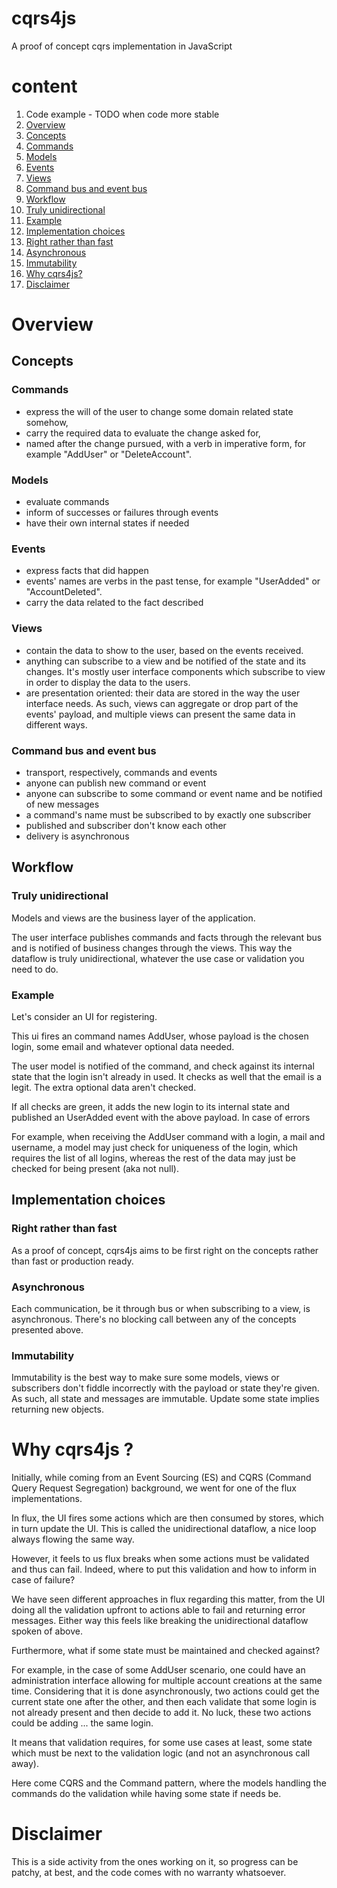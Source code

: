 # cqrs4js

A proof of concept cqrs implementation in JavaScript

# content
1. Code example - TODO when code more stable
1. [Overview](#overview)
 1. [Concepts](#concepts)
  1. [Commands](#commands)
  1. [Models](#models)
  1. [Events](#events)
  1. [Views](#views)
 1. [Command bus and event bus](#bus)
 1. [Workflow](#workflow)
  1. [Truly unidirectional](#unidirectional)
  2. [Example](#workflow-example)
 2. [Implementation choices](#impl-choices)
  1. [Right rather than fast](#right)
  1. [Asynchronous](#asynchronous)
  1. [Immutability](#immutability)
1. [Why cqrs4js?](#why)
1. [Disclaimer](#disclaimer)
 

# <a name="overview"></a>Overview

## <a name="concepts"></a>Concepts

### <a name="commands"></a>Commands

- express the will of the user to change some domain related state somehow,
- carry the required data to evaluate the change asked for,
- named after the change pursued, with a verb in imperative form, for example "AddUser" or "DeleteAccount".

### <a name="models"></a>Models

- evaluate commands
- inform of successes or failures through events
- have their own internal states if needed

### <a name="events"></a>Events

- express facts that did happen
- events' names are verbs in the past tense, for example "UserAdded" or "AccountDeleted".
- carry the data related to the fact described

### <a name="views"></a>Views

- contain the data to show to the user, based on the events received.
- anything can subscribe to a view and be notified of the state and its changes. It's mostly user interface components which subscribe to view in order to display the data to the users.
- are presentation oriented: their data are stored in the way the user interface needs. As such, views can aggregate or drop part of the events' payload, and multiple views can present the same data in different ways.

### <a name="bus"></a>Command bus and event bus

- transport, respectively, commands and events
- anyone can publish new command or event
- anyone can subscribe to some command or event name and be notified of new messages
- a command's name must be subscribed to by exactly one subscriber
- published and subscriber don't know each other
- delivery is asynchronous

## <a name="workflow"></a>Workflow

### <a name="unidirectional"></a>Truly unidirectional

Models and views are the business layer of the application.

The user interface publishes commands and facts through the relevant bus and is notified of business changes through the views. This way the dataflow is truly unidirectional, whatever the use case or validation you need to do.

### <a name="workflow-example"></a>Example

Let's consider an UI for registering.

This ui fires an command names AddUser, whose payload is the chosen login, some email and whatever optional data needed.

The user model is notified of the command, and check against its internal state that the login isn't already in used.
It checks as well that the email is a legit. The extra optional data aren't checked.

If all checks are green, it adds the new login to its internal state and published an UserAdded event with the above payload.
In case of errors

For example, when receiving the AddUser command with a login, a mail and username, a model may just check for uniqueness of the login, which requires the list of all logins, whereas the rest of the data may just be checked for being present (aka not null).

## <a name="impl-choices"></a>Implementation choices

### <a name="right"></a>Right rather than fast

As a proof of concept, cqrs4js aims to be first right on the concepts rather than fast or production ready.

### <a name="asynchronous"></a>Asynchronous

Each communication, be it through bus or when subscribing to a view, is asynchronous. There's no blocking call between any of the concepts presented above.

### <a name="immutability"></a>Immutability

Immutability is the best way to make sure some models, views or subscribers don't fiddle incorrectly with the payload or state they're given. As such, all state and messages are immutable. Update some state implies returning new objects.

# <a name="why"></a>Why cqrs4js ?

Initially, while coming from an Event Sourcing (ES) and CQRS (Command Query Request Segregation) background, we went for one of the flux implementations.

In flux, the UI fires some actions which are then consumed by stores, which in turn update the UI. This is called the unidirectional dataflow, a nice loop always flowing the same way.

However, it feels to us flux breaks when some actions must be validated and thus can fail. Indeed, where to put this validation and how to inform in case of failure?

We have seen different approaches in flux regarding this matter, from the UI doing all the validation upfront to actions able to fail and returning error messages. Either way this feels like breaking the unidirectional dataflow spoken of above.

Furthermore, what if some state must be maintained and checked against?

For example, in the case of some AddUser scenario, one could have an administration interface allowing for multiple account creations at the same time. Considering that it is done asynchronously, two actions could get the current state one after the other, and then each validate that some login is not already present and then decide to add it. No luck, these two actions could be adding ... the same login.

It means that validation requires, for some use cases at least, some state which must be next to the validation logic (and not an asynchronous call away).

Here come CQRS and the Command pattern, where the models handling the commands do the validation while having some state if needs be.

# <a name="disclaimer"></a>Disclaimer

This is a side activity from the ones working on it, so progress can be patchy, at best, and the code comes with no warranty whatsoever.


